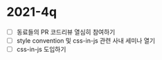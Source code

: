 # 2021-4q

- [ ] 동료들의 PR 코드리뷰 열심히 참여하기
- [ ] style convention 및 css-in-js 관련 사내 세미나 열기
- [ ] css-in-js 도입하기
